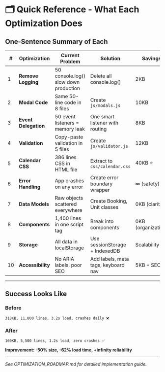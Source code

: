 # 🗂️ Quick Reference - What Each Optimization Does

## One-Sentence Summary of Each

| # | Optimization | Current Problem | Solution | Savings |
|---|---|---|---|---|
| 1 | **Remove Logging** | 50 console.log() slow down production | Delete all console.log() | 2KB |
| 2 | **Modal Code** | Same 50-line code in 8 files | Create `js/modals.js` | 10KB |
| 3 | **Event Delegation** | 50 event listeners = memory leak | One smart listener with routing | 8KB |
| 4 | **Validation** | Copy-paste validation in 5 files | Create `js/validator.js` | 12KB |
| 5 | **Calendar CSS** | 386 lines CSS in HTML file | Extract to `css/calendar.css` | 40KB ⭐ |
| 6 | **Error Handling** | App crashes on any error | Create error boundary wrapper | ∞ (safety) |
| 7 | **Data Models** | Raw objects scattered everywhere | Create Booking, Unit classes | 0KB (clarity) |
| 8 | **Components** | 1,400 lines in one script tag | Break into components | 0KB (organization) |
| 9 | **Storage** | All data in localStorage | Use sessionStorage + IndexedDB | Scalability |
| 10 | **Accessibility** | No ARIA labels, poor SEO | Add labels, meta tags, keyboard nav | 5KB + SEO |

---

## Success Looks Like

### Before
```
318KB, 11,000 lines, 3.2s load, crashes daily ❌
```

### After  
```
160KB, 5,500 lines, 1.2s load, zero crashes ✅
```

**Improvement: -50% size, -62% load time, +infinity reliability**

---

*See OPTIMIZATION_ROADMAP.md for detailed implementation guide.*
